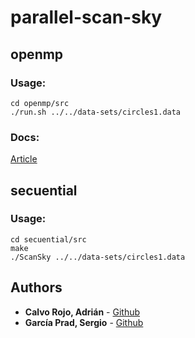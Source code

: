 # parallel-scan-sky


## openmp

### Usage:
```
cd openmp/src
./run.sh ../../data-sets/circles1.data
```

### Docs:
[Article](openmp/article/article.pdf)

## secuential

### Usage:

```
cd secuential/src
make
./ScanSky ../../data-sets/circles1.data
```

## Authors

* **Calvo Rojo, Adrián** - [Github](https://github.com/adrianetete)
* **García Prad, Sergio** - [Github](https://github.com/garciparedes)
